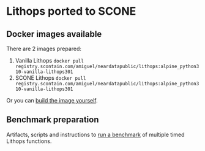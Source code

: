 # Lithops ported to SCONE

## Docker images available

There are 2 images prepared:
1. Vanilla Lithops `docker pull registry.scontain.com/amiguel/neardatapublic/lithops:alpine_python310-vanilla-lithops301`
2. SCONE Lithops `docker pull registry.scontain.com/amiguel/neardatapublic/lithops:alpine_python310-vanilla-lithops301`

Or you can [build the image yourself](./build_image "Image preparation").

## Benchmark preparation

Artifacts, scripts and instructions to [run a benchmark](./poc-benchmark "Lithops programs") of multiple timed Lithops functions.